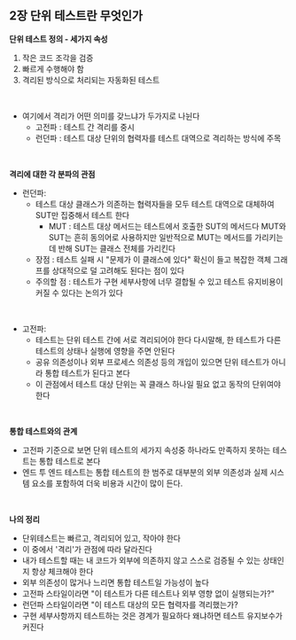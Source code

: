 ## 2장 단위 테스트란 무엇인가

**단위 테스트 정의 - 세가지 속성**
1. 작은 코드 조각을 검증
2. 빠르게 수행해야 함
3. 격리된 방식으로 처리되는 자동화된 테스트

<br/>

- 여기에서 격리가 어떤 의미를 갖느냐가 두가지로 나뉜다
  - 고전파 : 테스트 간 격리를 중시
  - 런던파 : 테스트 대상 단위의 협력자를 테스트 대역으로 격리하는 방식에 주목
 
<br/>

**격리에 대한 각 분파의 관점**
- 런던파:
  - 테스트 대상 클래스가 의존하는 협력자들을 모두 테스트 대역으로 대체하여 SUT만 집중해서 테스트 한다
    - MUT : 테스트 대상 메서드는 테스트에서 호출한 SUT의 메서드다 MUT와 SUT는 흔히 동의어로 사용하지만 일반적으로 MUT는 메서드를 가리키는 데 반해 SUT는 클래스 전체를 가리킨다
  - 장점 : 테스트 실패 시 "문제가 이 클래스에 있다" 확신이 들고 복잡한 객체 그래프를 상대적으로 덜 고려해도 된다는 점이 있다
  - 주의할 점 : 테스트가 구현 세부사항에 너무 결합될 수 있고 테스트 유지비용이 커질 수 있다는 논의가 있다

<br/>

- 고전파:
  - 테스트는 단위 테스트 간에 서로 격리되어야 한다 다시말해, 한 테스트가 다른 테스트의 상태나 실행에 영향을 주면 안된다
  - 공유 의존성이나 외부 프로세스 의존성 등의 개입이 있으면 단위 테스트가 아니라 통합 테스트가 된다고 본다
  - 이 관점에서 테스트 대상 단위는 꼭 클래스 하나일 필요 없고 동작의 단위여야 한다

 <br/>
 
**통합 테스트와의 관계**
- 고전파 기준으로 보면 단위 테스트의 세가지 속성중 하나라도 만족하지 못하는 테스트는 통합 테스트로 본다
- 엔드 투 엔드 테스트는 통합 테스트의 한 범주로 대부분의 외부 의존성과 실제 시스템 요소를 포함하여 더욱 비용과 시간이 많이 든다.

<br/>

**나의 정리**
- 단위테스트는 빠르고, 격리되어 있고, 작아야 한다
- 이 중에서 '격리'가 관점에 따라 달라진다
- 내가 테스트할 때는 내 코드가 외부에 의존하지 않고 스스로 검증될 수 있는 상태인지 항상 체크해야 한다
- 외부 의존성이 많거나 느리면 통합 테스트일 가능성이 높다
- 고전파 스타일이라면 "이 테스트가 다른 테스트나 외부 영향 없이 실행되는가?"
- 런던파 스타일이라면 "이 테스트 대상의 모든 협력자를 격리했는가?
- 구현 세부사항까지 테스트하는 것은 경계가 필요하다 왜냐하면 테스트 유지보수가 커진다




